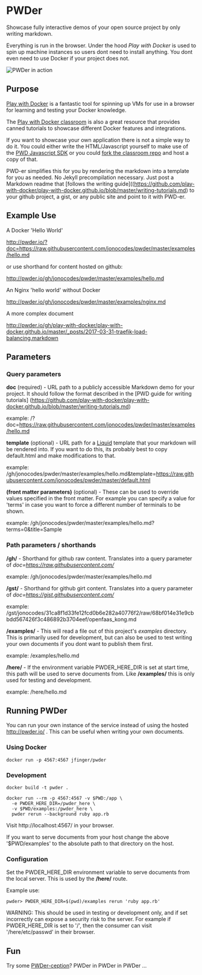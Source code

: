 # PWDer

Showcase fully interactive demos of your open source project by only writing markdown.

Everything is run in the browser. Under the hood *Play with Docker* is used to spin up machine instances so users dont need to install anything. You dont even need to use Docker if your project does not.

![PWDer in action](https://raw.githubusercontent.com/jonocodes/pwder/master/screenshot.png?raw=true "Title")

## Purpose

[Play with Docker](http://labs.play-with-docker.com/) is a fantastic tool for spinning up VMs for use in a browser for learning and testing your Docker knowledge.

The [Play with Docker classroom](http://training.play-with-docker.com/) is also a great resource that provides canned tutorials to showcase different Docker features and integrations.

If you want to showcase your own application there is not a simple way to do it. You could either write the HTML/Javascript yourself to make use of the [PWD Javascript SDK](https://github.com/play-with-docker/sdk) or you could [fork the classroom repo](https://github.com/play-with-docker/play-with-docker.github.io) and host a copy of that.

PWD-er simplifies this for you by rendering the markdown into a template for you as needed. No Jekyll precompilation necessary. Just post a Markdown readme that [follows the writing guide]((https://github.com/play-with-docker/play-with-docker.github.io/blob/master/writing-tutorials.md) to your github project, a gist, or any public site and point to it with PWD-er.

## Example Use

A Docker 'Hello World'

http://pwder.io/?doc=https://raw.githubusercontent.com/jonocodes/pwder/master/examples/hello.md

or use shorthand for content hosted on github:

http://pwder.io/gh/jonocodes/pwder/master/examples/hello.md

An Nginx 'hello world' without Docker

http://pwder.io/gh/jonocodes/pwder/master/examples/nginx.md

A more complex document

http://pwder.io/gh/play-with-docker/play-with-docker.github.io/master/_posts/2017-03-31-traefik-load-balancing.markdown

## Parameters

### Query parameters

**doc** (required) - URL path to a publicly accessible Markdown demo for your project. It should follow the format described in the [PWD guide for writing tutorials] (https://github.com/play-with-docker/play-with-docker.github.io/blob/master/writing-tutorials.md)

example: /?doc=https://raw.githubusercontent.com/jonocodes/pwder/master/examples/hello.md


**template** (optional) - URL path for a [Liquid](https://shopify.github.io/liquid/) template that your markdown will be rendered into. If you want to do this, its probably best to copy default.html and make modifications to that.

example: /gh/jonocodes/pwder/master/examples/hello.md&template=https://raw.githubusercontent.com/jonocodes/pwder/master/default.html

**(front matter parameters)** (optional) - These can be used to override values specified in the front matter. For example you can specify a value for 'terms' in case you want to force a different number of terminals to be shown.

example:
/gh/jonocodes/pwder/master/examples/hello.md?terms=0&title=Sample

### Path parameters / shorthands

**/gh/** - Shorthand for github raw content. Translates into a query parameter of *doc=https://raw.githubusercontent.com/*

example:
/gh/jonocodes/pwder/master/examples/hello.md

**/gst/** - Shorthand for github girt content. Translates into a query parameter of *doc=https://gist.githubusercontent.com/*

example:
/gst/jonocodes/31ca8f1d33fe12fcd0b6e282a40776f2/raw/68bf014e31e9cbbdd567426f3c486892b3704eef/openfaas_kong.md

**/examples/** - This will read a file out of this project's *examples* directory. This is primarily used for development, but can also be used to test writing your own documents if you dont want to publish them first.

example:
/examples/hello.md

**/here/** - If the environment variable PWDER_HERE_DIR is set at start time, this path will be used to serve documents from. Like **/examples/** this is only used for testing and development.

example:
/here/hello.md

## Running PWDer

You can run your own instance of the service instead of using the hosted http://pwder.io/ . This can be useful when writing your own documents.

### Using Docker

    docker run -p 4567:4567 jfinger/pwder

### Development

    docker build -t pwder .

    docker run --rm -p 4567:4567 -v $PWD:/app \
      -e PWDER_HERE_DIR=/pwder_here \
      -v $PWD/examples:/pwder_here \
      pwder rerun --background ruby app.rb

Visit http://localhost:4567/ in your browser.

If you want to serve documents from your host change the above '$PWD/examples' to the absolute path to that directory on the host.

### Configuration

Set the PWDER_HERE_DIR environment variable to serve documents from the local server. This is used by the **/here/** route.

Example use:

    pwder> PWDER_HERE_DIR=$(pwd)/examples rerun 'ruby app.rb'

WARNING: This should be used in testing or development only, and if set incorrectly can expose a security risk to the server. For example if PWDER_HERE_DIR is set to '/', then the consumer can visit '/here/etc/passwd' in their browser.

## Fun

Try some [PWDer-ception](http://pwder.io/examples/pwderception.md)? PWDer in PWDer in PWDer ...
